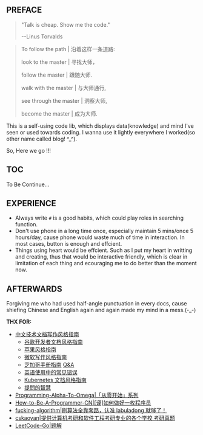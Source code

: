 ## PREFACE

> "Talk is cheap. Show me the code." 
>  
> --Linus Torvalds 


> To follow the path | 沿着这样一条道路:
> 
> look to the master | 寻找大师，
> 
> follow the master | 跟随大师.
> 
> walk with the master | 与大师通行,
> 
> see through the master | 洞察大师,
> 
> become the master | 成为大师.

This is a self-using code lib, which displays data(knowledge) and mind I've seen or used towards coding. I wanna use it lightly everywhere I worked(so other name called blog! \^_\^).

So, Here we go !!!

## TOC

To Be Continue...

## EXPERIENCE
- Always write `#` is a good habits, which could play roles in searching function.
- Don't use phone in a long time once, especially maintain 5 mins/once 5 hours/day, cause phone would waste much of time in interaction. In most cases, button is enough and effcient.
- Things using heart would be effcient. Such as I put my heart in writting and creating, thus that would be interactive friendly, which is clear in limitation of each thing and ecouraging me to do better than the moment now.

## AFTERWARDS

Forgiving me who had used half-angle punctuation in every docs, cause shiefing Chinese and English again and again made my mind in a mess.(-_-)

**THX FOR:**
- [中文技术文档写作风格指南](https://github.com/yikeke/zh-style-guide)
  - [谷歌开发者文档风格指南](https://developers.google.cn/style) 
  - [苹果风格指南](https://help.apple.com/asg/)
  - [微软写作风格指南](https://docs.microsoft.com/en-us/style-guide/welcome/)
  - [芝加哥手册指南](https://www.chicagomanualofstyle.org/)  [Q&A](https://www.chicagomanualofstyle.org/qanda/latest.html)
  - [英语使用中的常见错误](https://brians.wsu.edu/common-errors/) 
  - [Kubernetes 文档风格指南](https://kubernetes.io/docs/contribute/style/style-guide/)
  - [提問的智慧](https://github.com/ryanhanwu/How-To-Ask-Questions-The-Smart-Way)
- [Programming-Alpha-To-Omega|「从零开始」系列](https://github.com/justjavac/Programming-Alpha-To-Omega)
- [How-to-Be-A-Programmer-CN|[译]如何做好一枚程序员](https://github.com/ahangchen/How-to-Be-A-Programmer-CN)
- [fucking-algorithm|刷算法全靠套路，认准 labuladong 就够了！](https://github.com/labuladong/fucking-algorithm)
- [cskaoyan|提供计算机考研和软件工程考研专业的各个学校 考研真题](https://github.com/csseky/cskaoyan)
- [LeetCode-Go|题解](https://github.com/halfrost/LeetCode-Go)
